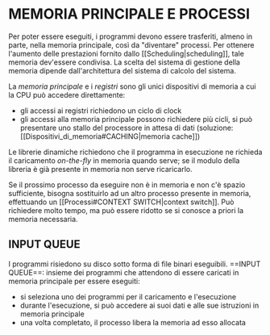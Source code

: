 # MEMORIA PRINCIPALE E PROCESSI
Per poter essere eseguiti, i programmi devono essere trasferiti, almeno in parte, nella memoria principale, così da "diventare" processi. Per ottenere l'aumento delle prestazioni fornito dallo [[Scheduling|scheduling]], tale memoria dev'essere condivisa.
La scelta del sistema di gestione della memoria dipende dall'architettura del sistema di calcolo del sistema.

La _memoria principale_ e i _registri_ sono gli unici dispositivi di memoria a cui la CPU può accedere direttamente:
- gli accessi ai registri richiedono un ciclo di clock
- gli accessi alla memoria principale possono richiedere più cicli, si può presentare uno stallo del processore in attesa di dati (soluzione: [[Dispositivi_di_memoria#CACHING|memoria cache]])

Le librerie dinamiche richiedono che il programma in esecuzione ne richieda il caricamento _on-the-fly_ in memoria quando serve; se il modulo della libreria è già presente in memoria non serve ricaricarlo.

Se il prossimo processo da eseguire non è in memoria e non c'è spazio sufficiente, bisogna sostituirlo ad un altro processo presente in memoria, effettuando un [[Processi#CONTEXT SWITCH|context switch]]. Può richiedere molto tempo, ma può essere ridotto se si conosce a priori la memoria necessaria.

## INPUT QUEUE
I programmi risiedono su disco sotto forma di file binari eseguibili.
==INPUT QUEUE==: insieme dei programmi che attendono di essere caricati in memoria principale per essere eseguiti:
- si seleziona uno dei programmi per il caricamento e l'esecuzione
- durante l'esecuzione, si può accedere ai suoi dati e alle sue istruzioni in memoria principale
- una volta completato, il processo libera la memoria ad esso allocata